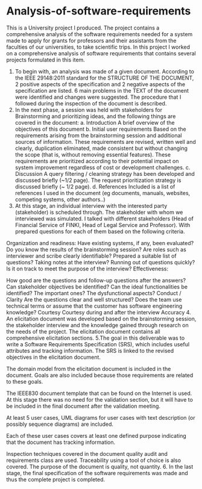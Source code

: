 # Analysis-of-software-requirements
This is a University project I produced. The project contains a comprehensive analysis of the software requirements needed for a system made to apply for grants for professors and their assistants from the faculties of our universities, to take scientific trips.
In this project I worked on a comprehensive analysis of software requirements that contains several projects formulated in this item.
1. To begin with, an analysis was made of a given document. According to the IEEE 29148:2011 standard for the STRUCTURE OF THE DOCUMENT, 2 positive aspects of the specification and 2 negative aspects of the specification are listed.
6 main problems in the TEXT of the document were identified and changes were suggested.
The procedure that I followed during the inspection of the document is described.
2. In the next phase, a session was held with stakeholders for Brainstorming and prioritizing ideas, and the following things are covered in the document:
a. Introduction
A brief overview of the objectives of this document
b. Initial user requirements
Based on the requirements arising from the brainstorming session and additional sources of information. These requirements are revised, written well and clearly, duplication eliminated, made consistent but without changing the scope (that is, without removing essential features).
These requirements are prioritized according to their potential impact on system improvement regardless of cost or development challenges.
c. Discussion
A query filtering / cleaning strategy has been developed and discussed briefly (~1/2 page).
The request prioritization strategy is discussed briefly (~ 1/2 page).
d. References
Included is a list of references I used in the document (eg documents, manuals, websites, competing systems, other authors..)
3. At this stage, an individual interview with the interested party (stakeholder) is scheduled through. The stakeholder with whom we interviewed was simulated.
I talked with different stakeholders (Head of Financial Service of FINKI, Head of Legal Service and Professor). With prepared questions for each of them based on the following criteria.

Organization and readiness:
Have existing systems, if any, been evaluated?
Do you know the results of the brainstorming session?
Are roles such as interviewer and scribe clearly identifiable?
Prepared a suitable list of questions?
Taking notes at the interview?
Running out of questions quickly?
Is it on track to meet the purpose of the interview?
Effectiveness:

How good are the questions and follow-up questions after the answers?
Can stakeholder objectives be identified?
Can the ideal functionalities be identified? The important ones? The dysfunctional aspects?
Conduct / Clarity
Are the questions clear and well structured?
Does the team use technical terms or assume that the customer has software engineering knowledge?
Courtesy
Courtesy during and after the interview
Accuracy
4. An elicitation document was developed based on the brainstorming session, the stakeholder interview and the knowledge gained through research on the needs of the project. The elicitation document contains all comprehensive elicitation sections.
5.The goal in this deliverable was to write a Software Requirements Specification (SRS), which includes useful attributes and tracking information. The SRS is linked to the revised objectives in the elicitation document.

The domain model from the elicitation document is included in the document. Goals are also included because those requirements are related to these goals.

The IEEE830 document template that can be found on the Internet is used. At this stage there was no need for the validation section, but it will have to be included in the final document after the validation meeting.

At least 5 user cases,  UML diagrams for user cases with text description (or possibly sequence diagrams) are included.

Each of these user cases covers at least one defined purpose indicating that the document has tracking information.

Inspection techniques covered in the document quality audit and requirements class are used. Traceability using a tool of choice is also covered.
The purpose of the document is quality, not quantity.
6. In the last stage, the final specification of the software requirements was made and thus the complete project is completed.
